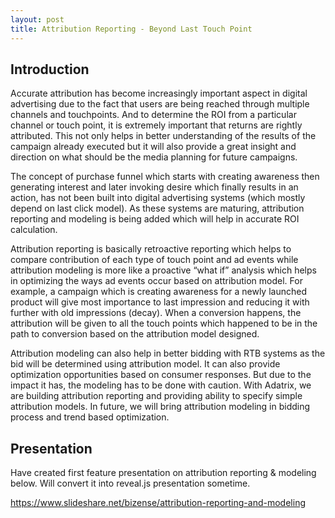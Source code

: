 ```yaml
---
layout: post
title: Attribution Reporting - Beyond Last Touch Point
---
```


## Introduction
Accurate attribution has become increasingly important aspect in digital advertising due to the fact that users are being reached through multiple channels and touchpoints. And to determine the ROI from a particular channel or touch point, it is extremely important that returns are rightly attributed. This not only helps in better understanding of the results of the campaign already executed but it will also provide a great insight and direction on what should be the media planning for future campaigns.

The concept of purchase funnel which starts with creating awareness then generating interest and later invoking desire which finally results in an action, has not been built into digital advertising systems (which mostly depend on last click model). As these systems are maturing, attribution reporting and modeling is being added which will help in accurate ROI calculation.

Attribution reporting is basically retroactive reporting which helps to compare contribution of each type of touch point and ad events while attribution modeling is more like a proactive “what if” analysis which helps in optimizing the ways ad events occur based on attribution model. For example, a campaign which is creating awareness for a newly launched product will give most importance to last impression and reducing it with further with old impressions (decay). When a conversion happens, the attribution will be given to all the touch points which happened to be in the path to conversion based on the attribution model designed.

Attribution modeling can also help in better bidding with RTB systems as the bid will be determined using attribution model. It can also provide optimization opportunities based on consumer responses. But due to the impact it has, the modeling has to be done with caution. With Adatrix, we are building attribution reporting and providing ability to specify simple attribution models. In future, we will bring attribution modeling in bidding process and trend based optimization.

## Presentation
Have created first feature presentation on attribution reporting & modeling below. Will convert it into reveal.js presentation sometime.

<https://www.slideshare.net/bizense/attribution-reporting-and-modeling>
